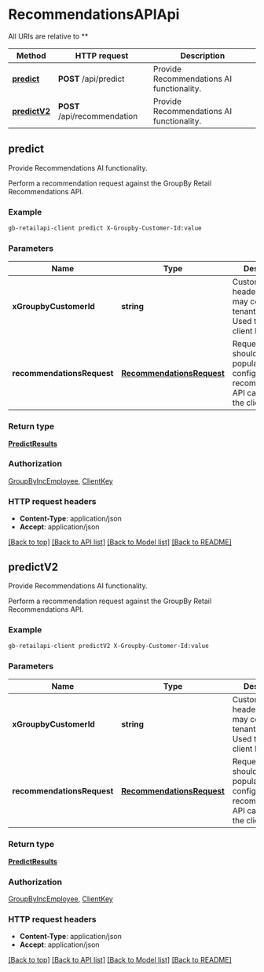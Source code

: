 # RecommendationsAPIApi

All URIs are relative to **

Method | HTTP request | Description
------------- | ------------- | -------------
[**predict**](RecommendationsAPIApi.md#predict) | **POST** /api/predict | Provide Recommendations AI functionality.
[**predictV2**](RecommendationsAPIApi.md#predictV2) | **POST** /api/recommendation | Provide Recommendations AI functionality.



## predict

Provide Recommendations AI functionality.

Perform a recommendation request against the GroupBy Retail Recommendations API.

### Example

```bash
gb-retailapi-client predict X-Groupby-Customer-Id:value
```

### Parameters


Name | Type | Description  | Notes
------------- | ------------- | ------------- | -------------
 **xGroupbyCustomerId** | **string** | Custom HTTP header which may contain tenant name. Used to define a client by its name. | [default to null]
 **recommendationsRequest** | [**RecommendationsRequest**](RecommendationsRequest.md) | Request that should be populated to configure a recommendations API call made by the client. |

### Return type

[**PredictResults**](PredictResults.md)

### Authorization

[GroupByIncEmployee](../README.md#GroupByIncEmployee), [ClientKey](../README.md#ClientKey)

### HTTP request headers

- **Content-Type**: application/json
- **Accept**: application/json

[[Back to top]](#) [[Back to API list]](../README.md#documentation-for-api-endpoints) [[Back to Model list]](../README.md#documentation-for-models) [[Back to README]](../README.md)


## predictV2

Provide Recommendations AI functionality.

Perform a recommendation request against the GroupBy Retail Recommendations API.

### Example

```bash
gb-retailapi-client predictV2 X-Groupby-Customer-Id:value
```

### Parameters


Name | Type | Description  | Notes
------------- | ------------- | ------------- | -------------
 **xGroupbyCustomerId** | **string** | Custom HTTP header which may contain tenant name. Used to define a client by its name. | [default to null]
 **recommendationsRequest** | [**RecommendationsRequest**](RecommendationsRequest.md) | Request that should be populated to configure a recommendations API call made by the client. |

### Return type

[**PredictResults**](PredictResults.md)

### Authorization

[GroupByIncEmployee](../README.md#GroupByIncEmployee), [ClientKey](../README.md#ClientKey)

### HTTP request headers

- **Content-Type**: application/json
- **Accept**: application/json

[[Back to top]](#) [[Back to API list]](../README.md#documentation-for-api-endpoints) [[Back to Model list]](../README.md#documentation-for-models) [[Back to README]](../README.md)

